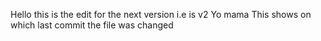 Hello this is the edit for the next version i.e is v2
Yo mama
This shows on which last commit the file was changed